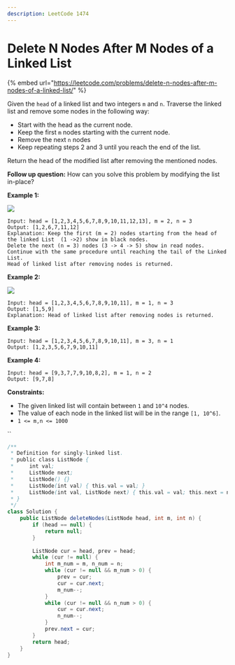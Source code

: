 ```yaml
---
description: LeetCode 1474
---
```


# Delete N Nodes After M Nodes of a Linked List

{% embed url="https://leetcode.com/problems/delete-n-nodes-after-m-nodes-of-a-linked-list/" %}

Given the `head` of a linked list and two integers `m` and `n`. Traverse the linked list and remove some nodes in the following way:

* Start with the head as the current node.
* Keep the first `m` nodes starting with the current node.
* Remove the next `n` nodes
* Keep repeating steps 2 and 3 until you reach the end of the list.

Return the head of the modified list after removing the mentioned nodes.

**Follow up question:** How can you solve this problem by modifying the list in-place?

**Example 1:**

![](https://assets.leetcode.com/uploads/2020/06/06/sample\_1\_1848.png)

```
Input: head = [1,2,3,4,5,6,7,8,9,10,11,12,13], m = 2, n = 3
Output: [1,2,6,7,11,12]
Explanation: Keep the first (m = 2) nodes starting from the head of the linked List  (1 ->2) show in black nodes.
Delete the next (n = 3) nodes (3 -> 4 -> 5) show in read nodes.
Continue with the same procedure until reaching the tail of the Linked List.
Head of linked list after removing nodes is returned.
```

**Example 2:**

![](https://assets.leetcode.com/uploads/2020/06/06/sample\_2\_1848.png)

```
Input: head = [1,2,3,4,5,6,7,8,9,10,11], m = 1, n = 3
Output: [1,5,9]
Explanation: Head of linked list after removing nodes is returned.
```

**Example 3:**

```
Input: head = [1,2,3,4,5,6,7,8,9,10,11], m = 3, n = 1
Output: [1,2,3,5,6,7,9,10,11]
```

**Example 4:**

```
Input: head = [9,3,7,7,9,10,8,2], m = 1, n = 2
Output: [9,7,8]
```

**Constraints:**

* The given linked list will contain between `1` and `10^4` nodes.
* The value of each node in the linked list will be in the range `[1, 10^6]`.
* `1 <= m,n <= 1000`

``

```java
/**
 * Definition for singly-linked list.
 * public class ListNode {
 *     int val;
 *     ListNode next;
 *     ListNode() {}
 *     ListNode(int val) { this.val = val; }
 *     ListNode(int val, ListNode next) { this.val = val; this.next = next; }
 * }
 */
class Solution {
    public ListNode deleteNodes(ListNode head, int m, int n) {
        if (head == null) {
            return null;
        }
        
        ListNode cur = head, prev = head;
        while (cur != null) {
            int m_num = m, n_num = n;
            while (cur != null && m_num > 0) {
                prev = cur;
                cur = cur.next;
                m_num--;
            }
            while (cur != null && n_num > 0) {
                cur = cur.next;
                n_num--;
            }
            prev.next = cur;
        }
        return head;
    }
}
```
